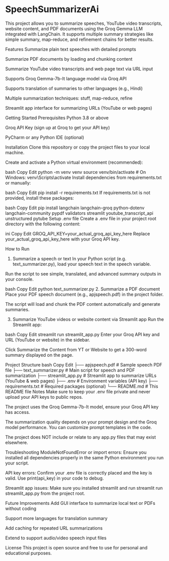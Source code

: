 # SpeechSummarizerAi

This project allows you to summarize speeches, YouTube video transcripts, website content, and PDF documents using the Groq Gemma LLM integrated with LangChain. It supports multiple summary strategies like simple summary, map-reduce, and refinement chains for better results.

Features
Summarize plain text speeches with detailed prompts

Summarize PDF documents by loading and chunking content

Summarize YouTube video transcripts and web page text via URL input

Supports Groq Gemma-7b-It language model via Groq API

Supports translation of summaries to other languages (e.g., Hindi)

Multiple summarization techniques: stuff, map-reduce, refine

Streamlit app interface for summarizing URLs (YouTube or web pages)

Getting Started
Prerequisites
Python 3.8 or above

Groq API Key (sign up at Groq to get your API key)

PyCharm or any Python IDE (optional)

Installation
Clone this repository or copy the project files to your local machine.

Create and activate a Python virtual environment (recommended):

bash
Copy
Edit
python -m venv venv
source venv/bin/activate   # On Windows: venv\Scripts\activate
Install dependencies from requirements.txt or manually:

bash
Copy
Edit
pip install -r requirements.txt
If requirements.txt is not provided, install these packages:

bash
Copy
Edit
pip install langchain langchain-groq python-dotenv langchain-community pypdf validators streamlit youtube_transcript_api unstructured pytube
Setup .env file
Create a .env file in your project root directory with the following content:

ini
Copy
Edit
GROQ_API_KEY=your_actual_groq_api_key_here
Replace your_actual_groq_api_key_here with your Groq API key.

How to Run
1. Summarize a speech or text
In your Python script (e.g. text_summarizer.py), load your speech text in the speech variable.

Run the script to see simple, translated, and advanced summary outputs in your console.

bash
Copy
Edit
python text_summarizer.py
2. Summarize a PDF document
Place your PDF speech document (e.g., apjspeech.pdf) in the project folder.

The script will load and chunk the PDF content automatically and generate summaries.

3. Summarize YouTube videos or website content via Streamlit app
Run the Streamlit app:

bash
Copy
Edit
streamlit run streamlit_app.py
Enter your Groq API key and URL (YouTube or website) in the sidebar.

Click Summarize the Content from YT or Website to get a 300-word summary displayed on the page.

Project Structure
bash
Copy
Edit
├── apjspeech.pdf                  # Sample speech PDF file
├── text_summarizer.py             # Main script for speech and PDF summarization
├── streamlit_app.py               # Streamlit app to summarize URLs (YouTube & web pages)
├── .env                          # Environment variables (API key)
├── requirements.txt              # Required packages (optional)
└── README.md                     # This README file
Notes
Make sure to keep your .env file private and never upload your API keys to public repos.

The project uses the Groq Gemma-7b-It model, ensure your Groq API key has access.

The summarization quality depends on your prompt design and the Groq model performance. You can customize prompt templates in the code.

The project does NOT include or relate to any app.py files that may exist elsewhere.

Troubleshooting
ModuleNotFoundError or import errors:
Ensure you installed all dependencies properly in the same Python environment you run your script.

API key errors:
Confirm your .env file is correctly placed and the key is valid. Use print(api_key) in your code to debug.

Streamlit app issues:
Make sure you installed streamlit and run streamlit run streamlit_app.py from the project root.

Future Improvements
Add GUI interface to summarize local text or PDFs without coding

Support more languages for translation summary

Add caching for repeated URL summarizations

Extend to support audio/video speech input files

License
This project is open source and free to use for personal and educational purposes.

